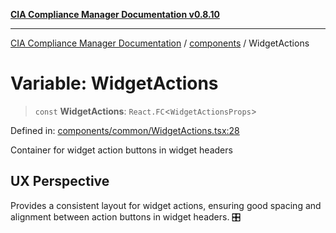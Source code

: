 [**CIA Compliance Manager Documentation v0.8.10**](../../README.md)

***

[CIA Compliance Manager Documentation](../../modules.md) / [components](../README.md) / WidgetActions

# Variable: WidgetActions

> `const` **WidgetActions**: `React.FC`\<`WidgetActionsProps`\>

Defined in: [components/common/WidgetActions.tsx:28](https://github.com/Hack23/cia-compliance-manager/blob/680c1f0618a64f5e2a4571e2b2ee23d6baf8dc9d/src/components/common/WidgetActions.tsx#L28)

Container for widget action buttons in widget headers

## UX Perspective

Provides a consistent layout for widget actions, ensuring good spacing
and alignment between action buttons in widget headers. 🎛️
